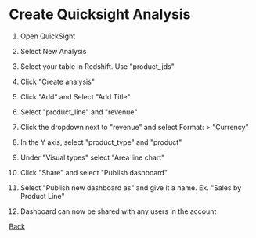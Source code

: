 # Create Quicksight Analysis

1. Open QuickSight

2. Select New Analysis

3. Select your table in Redshift. Use "product_jds"

4. Click "Create analysis"

5. Click "Add" and Select "Add Title"

6. Select "product_line" and "revenue"

7. Click the dropdown next to "revenue" and select Format: > "Currency"

8. In the Y axis, select "product_type" and "product"

9. Under "Visual types" select "Area line chart"

10. Click "Share" and select "Publish dashboard"

11. Select "Publish new dashboard as" and give it a name. Ex. "Sales by Product Line"

12. Dashboard can now be shared with any users in the account


[Back](README.md)